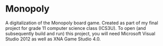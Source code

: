 # Monopoly
A digitalization of the Monopoly board game. Created as part of my final project for grade 11 computer science class (ICS3U). To open (and subsequently build and run) this project, you will need Microsoft Visual Studio 2012 as well as XNA Game Studio 4.0.
